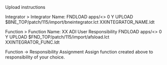 Upload instructions

Integrator  >  Integrator Name: 
FNDLOAD apps/<<password>> 0 Y UPLOAD $BNE_TOP/patch/115/import/bneintegrator.lct XXINTEGRATOR_NAME.ldt

Function    > Function Name:  XX ADI User Responsibility
FNDLOAD apps/<<password>>  0 Y UPLOAD $FND_TOP/patch/115/import/afsload.lct XXINTEGRATOR_FUNC.ldt

Function → Responsibility Assignment
Assign function created above to responsibility of your choice.

